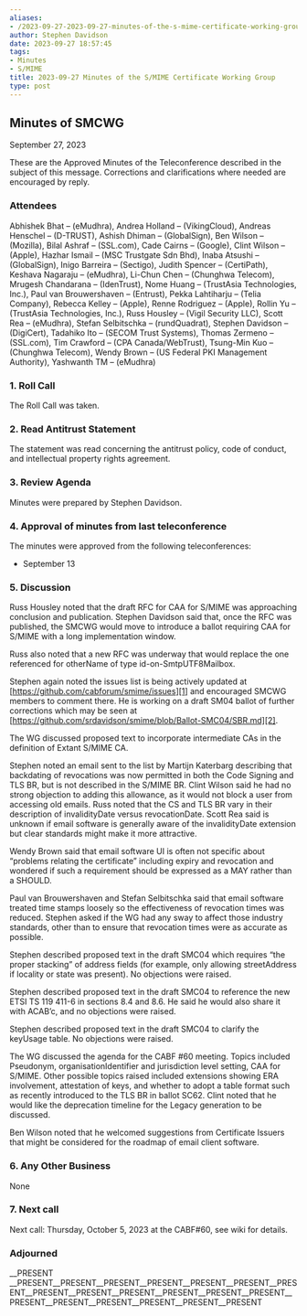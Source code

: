```yaml
---
aliases:
- /2023-09-27-2023-09-27-minutes-of-the-s-mime-certificate-working-group/
author: Stephen Davidson
date: 2023-09-27 18:57:45
tags:
- Minutes
- S/MIME
title: 2023-09-27 Minutes of the S/MIME Certificate Working Group
type: post
---
```


## Minutes of SMCWG

September 27, 2023

These are the Approved Minutes of the Teleconference described in the subject of this message. Corrections and clarifications where needed are encouraged by reply.

### Attendees

Abhishek Bhat – (eMudhra), Andrea Holland – (VikingCloud), Andreas Henschel – (D-TRUST), Ashish Dhiman – (GlobalSign), Ben Wilson – (Mozilla), Bilal Ashraf – (SSL.com), Cade Cairns – (Google), Clint Wilson – (Apple), Hazhar Ismail – (MSC Trustgate Sdn Bhd), Inaba Atsushi – (GlobalSign), Inigo Barreira – (Sectigo), Judith Spencer – (CertiPath), Keshava Nagaraju – (eMudhra), Li-Chun Chen – (Chunghwa Telecom), Mrugesh Chandarana – (IdenTrust), Nome Huang – (TrustAsia Technologies, Inc.), Paul van Brouwershaven – (Entrust), Pekka Lahtiharju – (Telia Company), Rebecca Kelley – (Apple), Renne Rodriguez – (Apple), Rollin Yu – (TrustAsia Technologies, Inc.), Russ Housley – (Vigil Security LLC), Scott Rea – (eMudhra), Stefan Selbitschka – (rundQuadrat), Stephen Davidson – (DigiCert), Tadahiko Ito – (SECOM Trust Systems), Thomas Zermeno – (SSL.com), Tim Crawford – (CPA Canada/WebTrust), Tsung-Min Kuo – (Chunghwa Telecom), Wendy Brown – (US Federal PKI Management Authority), Yashwanth TM – (eMudhra)

### 1. Roll Call

The Roll Call was taken.

### 2. Read Antitrust Statement

The statement was read concerning the antitrust policy, code of conduct, and intellectual property rights agreement.

### 3. Review Agenda

Minutes were prepared by Stephen Davidson.

### 4. Approval of minutes from last teleconference

The minutes were approved from the following teleconferences:

- September 13

### 5. Discussion

Russ Housley noted that the draft RFC for CAA for S/MIME was approaching conclusion and publication. Stephen Davidson said that, once the RFC was published, the SMCWG would move to introduce a ballot requiring CAA for S/MIME with a long implementation window.

Russ also noted that a new RFC was underway that would replace the one referenced for otherName of type id-on-SmtpUTF8Mailbox.

Stephen again noted the issues list is being actively updated at [https://github.com/cabforum/smime/issues][1] and encouraged SMCWG members to comment there. He is working on a draft SM04 ballot of further corrections which may be seen at [https://github.com/srdavidson/smime/blob/Ballot-SMC04/SBR.md][2].

The WG discussed proposed text to incorporate intermediate CAs in the definition of Extant S/MIME CA.

Stephen noted an email sent to the list by Martijn Katerbarg describing that backdating of revocations was now permitted in both the Code Signing and TLS BR, but is not described in the S/MIME BR. Clint Wilson said he had no strong objection to adding this allowance, as it would not block a user from accessing old emails. Russ noted that the CS and TLS BR vary in their description of invalidityDate versus revocationDate. Scott Rea said is unknown if email software is generally aware of the invalidityDate extension but clear standards might make it more attractive.

Wendy Brown said that email software UI is often not specific about “problems relating the certificate” including expiry and revocation and wondered if such a requirement should be expressed as a MAY rather than a SHOULD.

Paul van Brouwershaven and Stefan Selbitschka said that email software treated time stamps loosely so the effectiveness of revocation times was reduced. Stephen asked if the WG had any sway to affect those industry standards, other than to ensure that revocation times were as accurate as possible.

Stephen described proposed text in the draft SMC04 which requires “the proper stacking” of address fields (for example, only allowing streetAddress if locality or state was present). No objections were raised.

Stephen described proposed text in the draft SMC04 to reference the new ETSI TS 119 411-6 in sections 8.4 and 8.6. He said he would also share it with ACAB’c, and no objections were raised.

Stephen described proposed text in the draft SMC04 to clarify the keyUsage table. No objections were raised.

The WG discussed the agenda for the CABF #60 meeting. Topics included Pseudonym, organisationIdentifier and jurisdiction level setting, CAA for S/MIME. Other possible topics raised included extensions showing ERA involvement, attestation of keys, and whether to adopt a table format such as recently introduced to the TLS BR in ballot SC62. Clint noted that he would like the deprecation timeline for the Legacy generation to be discussed.

Ben Wilson noted that he welcomed suggestions from Certificate Issuers that might be considered for the roadmap of email client software.

### 6. Any Other Business

None

### 7. Next call

Next call: Thursday, October 5, 2023 at the CABF#60, see wiki for details.

### Adjourned

\_\_PRESENT
\_\_PRESENT\_\_PRESENT\_\_PRESENT\_\_PRESENT\_\_PRESENT\_\_PRESENT\_\_PRESENT\_\_PRESENT\_\_PRESENT\_\_PRESENT\_\_PRESENT\_\_PRESENT\_\_PRESENT\_\_PRESENT\_\_PRESENT\_\_PRESENT\_\_PRESENT\_\_PRESENT\_\_PRESENT

[1]: https://github.com/cabforum/smime/issues
[2]: https://github.com/srdavidson/smime/blob/Ballot-SMC04/SBR.md